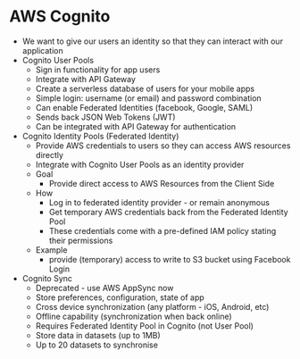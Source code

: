 # AWS Cognito

- We want to give our users an identity so that they can interact with our application
- Cognito User Pools
    - Sign in functionality for app users
    - Integrate with API Gateway
    - Create a serverless database of users for your mobile apps
    - Simple login: username (or email) and password combination
    - Can enable Federated Identities (facebook, Google, SAML)
    - Sends back JSON Web Tokens (JWT)
    - Can be integrated with API Gateway for authentication
- Cognito Identity Pools (Federated Identity)
    - Provide AWS credentials to users so they can access AWS resources directly
    - Integrate with Cognito User Pools as an identity provider
    - Goal
        - Provide direct access to AWS Resources from the Client Side
    - How
        - Log in to federated identity provider - or remain anonymous
        - Get temporary AWS credentials back from the Federated Identity Pool
        - These credentials come with a pre-defined IAM policy stating their permissions
    - Example
        - provide (temporary) access to write to S3 bucket using Facebook Login
- Cognito Sync
    - Deprecated - use AWS AppSync now
    - Store preferences, configuration, state of app
    - Cross device synchronization (any platform - iOS, Android, etc)
    - Offline capability (synchronization when back online)
    - Requires Federated Identity Pool in Cognito (not User Pool)
    - Store data in datasets (up to 1MB)
    - Up to 20 datasets to synchronise
